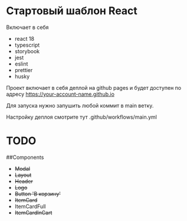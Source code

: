 # Стартовый шаблон React

Включает в себя
- react 18
- typescript
- storybook
- jest
- eslint
- prettier
- husky

Проект включает в себя деплой на github pages и будет доступен по адресу
https://your-account-name.github.io

Для запуска нужно запушить любой коммит в main ветку.

Настройку деплоя смотрите тут .github/workflows/main.yml

# TODO

##Components
- ~~Modal~~
- ~~Layout~~
- ~~Header~~
- ~~Logo~~
- ~~Button 'В корзину'~~
- ~~ItemCard~~
- ItemCardFull
- ~~ItemCardInCart~~